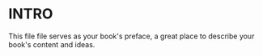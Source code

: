 # INTRO

This file file serves as your book's preface, a great place to describe your book's content and ideas.

